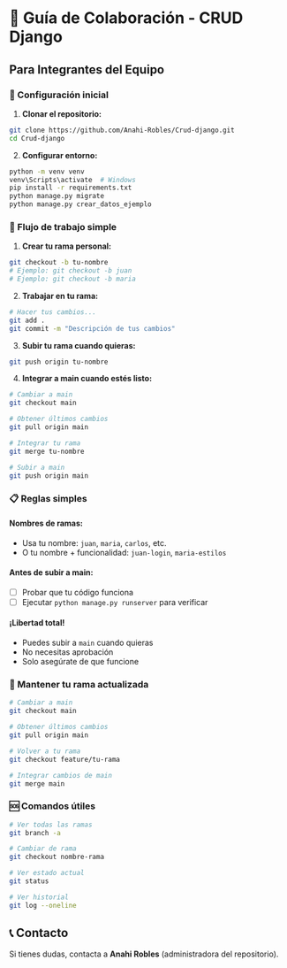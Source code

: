 # 👥 Guía de Colaboración - CRUD Django

## Para Integrantes del Equipo

### 🚀 Configuración inicial

1. **Clonar el repositorio:**
```bash
git clone https://github.com/Anahi-Robles/Crud-django.git
cd Crud-django
```

2. **Configurar entorno:**
```bash
python -m venv venv
venv\Scripts\activate  # Windows
pip install -r requirements.txt
python manage.py migrate
python manage.py crear_datos_ejemplo
```

### 🌿 Flujo de trabajo simple

1. **Crear tu rama personal:**
```bash
git checkout -b tu-nombre
# Ejemplo: git checkout -b juan
# Ejemplo: git checkout -b maria
```

2. **Trabajar en tu rama:**
```bash
# Hacer tus cambios...
git add .
git commit -m "Descripción de tus cambios"
```

3. **Subir tu rama cuando quieras:**
```bash
git push origin tu-nombre
```

4. **Integrar a main cuando estés listo:**
```bash
# Cambiar a main
git checkout main

# Obtener últimos cambios
git pull origin main

# Integrar tu rama
git merge tu-nombre

# Subir a main
git push origin main
```

### 📋 Reglas simples

#### **Nombres de ramas:**
- Usa tu nombre: `juan`, `maria`, `carlos`, etc.
- O tu nombre + funcionalidad: `juan-login`, `maria-estilos`

#### **Antes de subir a main:**
- [ ] Probar que tu código funciona
- [ ] Ejecutar `python manage.py runserver` para verificar

#### **¡Libertad total!**
- Puedes subir a `main` cuando quieras
- No necesitas aprobación
- Solo asegúrate de que funcione

### 🔄 Mantener tu rama actualizada

```bash
# Cambiar a main
git checkout main

# Obtener últimos cambios
git pull origin main

# Volver a tu rama
git checkout feature/tu-rama

# Integrar cambios de main
git merge main
```

### 🆘 Comandos útiles

```bash
# Ver todas las ramas
git branch -a

# Cambiar de rama
git checkout nombre-rama

# Ver estado actual
git status

# Ver historial
git log --oneline
```

## 📞 Contacto

Si tienes dudas, contacta a **Anahi Robles** (administradora del repositorio).